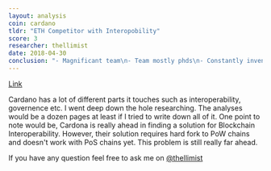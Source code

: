 ```yaml
---
layout: analysis
coin: cardano
tldr: "ETH Competitor with Interopobility"
score: 3
researcher: thellimist
date: 2018-04-30
conclusion: "- Magnificant team\n- Team mostly phds\n- Constantly invents new technologies\n- High chance of discovering something significant in practice"
---
```


[Link](https://github.com/breakpoint-labs/public/blob/master/coins/Cardano.md)

Cardano has a lot of different parts it touches such as interoperability, governence etc. I went deep down the hole researching. The analyses would be a dozen pages at least if I tried to write down all of it. One point to note would be, Cardona is really ahead in finding a solution for Blockchain Interoperability. However, their solution requires hard fork to PoW chains and doesn't work with PoS chains yet. This problem is still really far ahead. 

If you have any question feel free to ask me on [@thellimist](https://twitter.com/thellimist)
